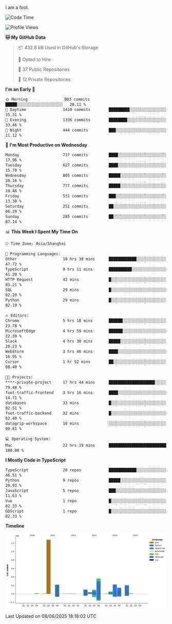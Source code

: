 I am a fool.

<!--START_SECTION:waka-->
![Code Time](http://img.shields.io/badge/Code%20Time-3%2C125%20hrs%2059%20mins-blue)

![Profile Views](http://img.shields.io/badge/Profile%20Views-5-blue)

**🐱 My GitHub Data** 

> 📦 432.8 kB Used in GitHub's Storage 
 > 
> 💼 Opted to Hire
 > 
> 📜 37 Public Repositories 
 > 
> 🔑 12 Private Repositories 
 > 
**I'm an Early 🐤** 

```text
🌞 Morning                803 commits         █████░░░░░░░░░░░░░░░░░░░░   20.11 % 
🌆 Daytime                1410 commits        █████████░░░░░░░░░░░░░░░░   35.31 % 
🌃 Evening                1336 commits        ████████░░░░░░░░░░░░░░░░░   33.46 % 
🌙 Night                  444 commits         ███░░░░░░░░░░░░░░░░░░░░░░   11.12 % 
```
📅 **I'm Most Productive on Wednesday** 

```text
Monday                   717 commits         ████░░░░░░░░░░░░░░░░░░░░░   17.96 % 
Tuesday                  627 commits         ████░░░░░░░░░░░░░░░░░░░░░   15.70 % 
Wednesday                805 commits         █████░░░░░░░░░░░░░░░░░░░░   20.16 % 
Thursday                 777 commits         █████░░░░░░░░░░░░░░░░░░░░   19.46 % 
Friday                   531 commits         ███░░░░░░░░░░░░░░░░░░░░░░   13.30 % 
Saturday                 251 commits         ██░░░░░░░░░░░░░░░░░░░░░░░   06.29 % 
Sunday                   285 commits         ██░░░░░░░░░░░░░░░░░░░░░░░   07.14 % 
```


📊 **This Week I Spent My Time On** 

```text
🕑︎ Time Zone: Asia/Shanghai

💬 Programming Languages: 
Other                    10 hrs 38 mins      ████████████░░░░░░░░░░░░░   47.72 % 
TypeScript               9 hrs 11 mins       ██████████░░░░░░░░░░░░░░░   41.20 % 
HTTP Request             42 mins             █░░░░░░░░░░░░░░░░░░░░░░░░   03.21 % 
SQL                      29 mins             █░░░░░░░░░░░░░░░░░░░░░░░░   02.20 % 
Python                   29 mins             █░░░░░░░░░░░░░░░░░░░░░░░░   02.19 % 

🔥 Editors: 
Chrome                   5 hrs 18 mins       ██████░░░░░░░░░░░░░░░░░░░   23.78 % 
MicrosoftEdge            4 hrs 59 mins       ██████░░░░░░░░░░░░░░░░░░░   22.39 % 
Slack                    4 hrs 30 mins       █████░░░░░░░░░░░░░░░░░░░░   20.23 % 
WebStorm                 3 hrs 46 mins       ████░░░░░░░░░░░░░░░░░░░░░   16.95 % 
Cursor                   1 hr 52 mins        ██░░░░░░░░░░░░░░░░░░░░░░░   08.40 % 

🐱‍💻 Projects: 
****-private-project     17 hrs 44 mins      ████████████████████░░░░░   79.48 % 
foot-traffic-frontend    3 hrs 16 mins       ████░░░░░░░░░░░░░░░░░░░░░   14.71 % 
databases                33 mins             █░░░░░░░░░░░░░░░░░░░░░░░░   02.51 % 
foot-traffic-backend     32 mins             █░░░░░░░░░░░░░░░░░░░░░░░░   02.40 % 
datagrip-workspace       10 mins             ░░░░░░░░░░░░░░░░░░░░░░░░░   00.81 % 

💻 Operating System: 
Mac                      22 hrs 19 mins      █████████████████████████   100.00 % 
```

**I Mostly Code in TypeScript** 

```text
TypeScript               20 repos            ████████████░░░░░░░░░░░░░   46.51 % 
Python                   9 repos             █████░░░░░░░░░░░░░░░░░░░░   20.93 % 
JavaScript               5 repos             ███░░░░░░░░░░░░░░░░░░░░░░   11.63 % 
Vue                      1 repo              █░░░░░░░░░░░░░░░░░░░░░░░░   02.33 % 
GDScript                 1 repo              █░░░░░░░░░░░░░░░░░░░░░░░░   02.33 % 
```



**Timeline**

![Lines of Code chart](https://raw.githubusercontent.com/VeejaLiu/VeejaLiu/master/assets/bar_graph.png)


 Last Updated on 08/06/2025 18:18:02 UTC
<!--END_SECTION:waka-->
